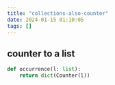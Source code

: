 ```yaml
---
title: "collections-also-counter"
date: 2024-01-15 01:10:05
tags: []
---
```

## counter to a list

```py
def occurrence(l: list):
    return dict(Counter(l))
```
